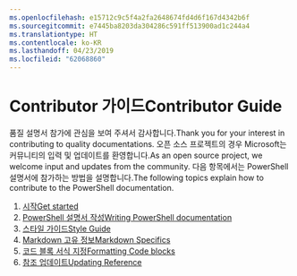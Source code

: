 ```yaml
---
ms.openlocfilehash: e15712c9c5f4a2fa2648674fd4d6f167d4342b6f
ms.sourcegitcommit: e7445ba8203da304286c591ff513900ad1c244a4
ms.translationtype: HT
ms.contentlocale: ko-KR
ms.lasthandoff: 04/23/2019
ms.locfileid: "62068860"
---
```

# <a name="contributor-guide"></a><span data-ttu-id="95e8c-101">Contributor 가이드</span><span class="sxs-lookup"><span data-stu-id="95e8c-101">Contributor Guide</span></span>

<span data-ttu-id="95e8c-102">품질 설명서 참가에 관심을 보여 주셔서 감사합니다.</span><span class="sxs-lookup"><span data-stu-id="95e8c-102">Thank you for your interest in contributing to quality documentations.</span></span>
<span data-ttu-id="95e8c-103">오픈 소스 프로젝트의 경우 Microsoft는 커뮤니티의 입력 및 업데이트를 환영합니다.</span><span class="sxs-lookup"><span data-stu-id="95e8c-103">As an open source project, we welcome input and updates from the community.</span></span>
<span data-ttu-id="95e8c-104">다음 항목에서는 PowerShell 설명서에 참가하는 방법을 설명합니다.</span><span class="sxs-lookup"><span data-stu-id="95e8c-104">The following topics explain how to contribute to the PowerShell documentation.</span></span>

1. [<span data-ttu-id="95e8c-105">시작</span><span class="sxs-lookup"><span data-stu-id="95e8c-105">Get started</span></span>](./contributing/1-GET-STARTED.md)
2. [<span data-ttu-id="95e8c-106">PowerShell 설명서 작성</span><span class="sxs-lookup"><span data-stu-id="95e8c-106">Writing PowerShell documentation</span></span>](./contributing/2-WRITING.md)
3. [<span data-ttu-id="95e8c-107">스타일 가이드</span><span class="sxs-lookup"><span data-stu-id="95e8c-107">Style Guide</span></span>](./contributing/3-STYLE-GUIDE.md)
4. [<span data-ttu-id="95e8c-108">Markdown 고유 정보</span><span class="sxs-lookup"><span data-stu-id="95e8c-108">Markdown Specifics</span></span>](./contributing/4-MARKDOWN-SPECIFICS.md)
5. [<span data-ttu-id="95e8c-109">코드 블록 서식 지정</span><span class="sxs-lookup"><span data-stu-id="95e8c-109">Formatting Code blocks</span></span>](./contributing/5-FORMATTING-CODE.md)
6. [<span data-ttu-id="95e8c-110">참조 업데이트</span><span class="sxs-lookup"><span data-stu-id="95e8c-110">Updating Reference</span></span>](./contributing/6-UPDATING-REFERENCE.md)
